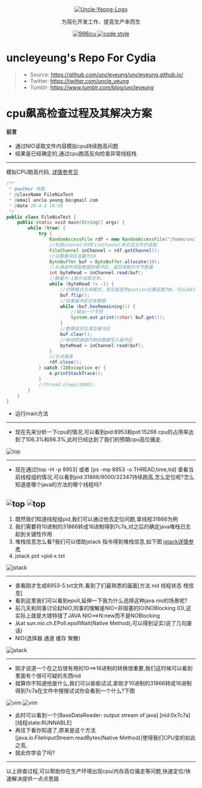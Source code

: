 <p align="center">
  <a href="https://github.com/uncleyeung">
   <img alt="Uncle-Yeong-Logo" src="https://raw.githubusercontent.com/uncleyeung/uncleyeung.github.io/master/web/img/logo1.jpg">
  </a>
</p>

<p align="center">
  为简化开发工作、提高生产率而生
</p>

<p align="center">
  
  <a href="https://github.com/996icu/996.ICU/blob/master/LICENSE">
    <img alt="996icu" src="https://img.shields.io/badge/license-NPL%20(The%20996%20Prohibited%20License)-blue.svg">
  </a>

  <a href="https://www.apache.org/licenses/LICENSE-2.0">
    <img alt="code style" src="https://img.shields.io/badge/license-Apache%202-4EB1BA.svg?style=flat-square">
  </a>
</p>

# uncleyeung's Repo For Cydia
> * Source: https://github.com/uncleyeung/uncleyeung.github.io/
> * Twitter: https://twitter.com/uncle_yeung
> * Tumblr: https://www.tumblr.com/blog/uncleyeung
# cpu飙高检查过程及其解决方案
#### 前言
+ 通过NIO读取文件内容模拟cpu持续跑高问题
+ 结果是已经确定的,通过cpu跑高反向检查异常线程栈
---
模拟CPU跑高代码, [详情参考见](https://github.com/uncleyeung/yeung-java-controller-test/blob/master/src/main/java/com/uncle/controller/nio/FileNioTest.java)


```java
/**
 * @author 杨戬
 * @className FileNioTest
 * @email uncle.yeung.bo@gmail.com
 * @date 20-4-2 10:50
 */
public class FileNioTest {
    public static void main(String[] args) {
        while (true) {
            try {
                RandomAccessFile rdf = new RandomAccessFile("/home/uncle/tmp/hello.txt", "rw");
                //利用channel中的FileChannel来实现文件的读取
                FileChannel inChannel = rdf.getChannel();
                //设置缓冲区容量为10
                ByteBuffer buf = ByteBuffer.allocate(10);
                //从通道中读取数据到缓冲区，返回读取的字节数量
                int byteRead = inChannel.read(buf);
                //数量为-1表示读取完毕。
                while (byteRead != -1) {
                    //切换模式为读模式，其实就是把postion位置设置为0，可以从0开始读取
                    buf.flip();
                    //如果缓冲区还有数据
                    while (buf.hasRemaining()) {
                        //输出一个字符
                        System.out.print((char) buf.get());
                    }
                    //数据读完后清空缓冲区
                    buf.clear();
                    //继续把通道内剩余数据写入缓冲区
                    byteRead = inChannel.read(buf);
                }
                //关闭通道
                rdf.close();
            } catch (IOException e) {
                e.printStackTrace();
            }
            //Thread.sleep(1000);
        }
    }
}
``` 
+ 运行main方法
---
+ 现在先来分析一下cpu的情况,可以看到pid:8953和pid:15268 cpu的占用率达到了106.3%和98.3%,此时已经达到了我们的预期cpu高位骚走.

![top](../img/top-1.png "top 情况")

---
+  现在通过[top -H -p 8953] 或者 [ps -mp 8953 -o THREAD,time,tid] 查看当前线程组的情况,可以看到pid:31866/9000/32347持续跑高,怎么定位呢?怎么知道是哪个java的方法的哪个线程吗?


![top](../img/top-2.png "top -H -p 情况")
![top](../img/ps-1.png "top -H -p 情况")
---
1. 既然我们知道线程组pid,我们可以通过他去定位问题,拿线程31866为例
2. 我们需要将10进制的31866转成16进制得到7c7a,对之后的确定java堆栈日志起到关键性作用
3. 堆栈信息怎么看?我们可以借助jstack 指令得到堆栈信息,如下图 [jstack详情参考](https://www.iteye.com/blog/guafei-1815222)
4. jstack pid >pid-x.txt

![jstack](../img/jstack.png "jstack pid >pid-x.txt")

---
+ 查看刚才生成8953-5.txt文件,看到了们最熟悉的画面[方法 nid 线程状态 栈信息]
+ 看到这里我们可以看到epoll,延伸一下我为什么选择这种java nio的场景呢?
+ 前几天和同事讨论起NIO,同事的理解是NIO=非阻塞的IO(NOBlocking IO),这实际上就是大错特错了JAVA NIO==>N:new而不是NOBlocking
+ 从at sun.nio.ch.EPoll.epollWait(Native Method),可以得到证实(说了几句废话)
+ NIO(选择器 通道 缓存 聚散)

![jstack](../img/vim-1.png "jstack pid >pid-x.txt")

---
+ 刚才说道一个在之后很有用的10==>16进制的转换很重要,我们这时候可以看到里面有个很可可疑的东西nid
+ 就算你不知道他是什么,我们可以偷偷试试,拿刚才10进制的31866转成16进制得到7c7a在文件中搜搜试试你会看到一个什么?下图

![vim](../img/vim-2.png "jstack pid >pid-x.txt")
![vim](../img/vim-3.png "jstack pid >pid-x.txt")

+ 此时可以看到一个[BaseDataReader: output stream of java] [nid:0x7c7a] [线程state:RUNNABLE]
+ 再往下看你知道了,原来是这个方法[java.io.FileInputStream.readBytes(Native Method)]使得我们CPU变的如此之高,
+ 就此你学会了吗?
---
以上排查过程,可以帮助你在生产环境出现cpu/内存高位骚走等问题,快速定位/快速解决提供一点点思路